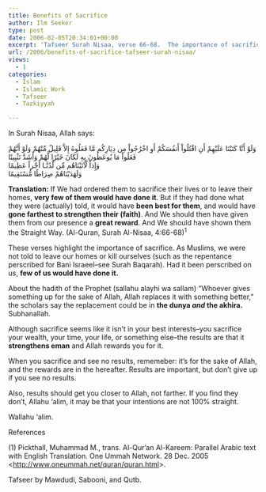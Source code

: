 ```yaml
---
title: Benefits of Sacrifice
author: Ilm Seeker
type: post
date: 2006-02-05T20:34:01+00:00
excerpt: 'Tafseer Surah Nisaa, verse 66-68.  The importance of sacrifice.  Sacrifice is in your best interests--it strengthens eman and bring you closer to Allah.'
url: /2006/benefits-of-sacrifice-tafseer-surah-nisaa/
views:
  - 1
categories:
  - Islam
  - Islamic Work
  - Tafseer
  - Tazkiyyah

---
```

In Surah Nisaa, Allah says:

<div class="quran">
  وَلَوْ أَنَّا كَتَبْنَا عَلَيْهِمْ أَنِ اقْتُلُواْ أَنفُسَكُمْ أَوِ اخْرُجُواْ مِن دِيَارِكُم مَّا فَعَلُوهُ إِلاَّ قَلِيلٌ مِّنْهُمْ وَلَوْ أَنَّهُمْ فَعَلُواْ مَا يُوعَظُونَ بِهِ لَكَانَ خَيْرًا لَّهُمْ وَأَشَدَّ تَثْبِيتًا<br /> وَإِذاً لَّآتَيْنَاهُم مِّن لَّدُنَّـا أَجْراً عَظِيمًا<br /> وَلَهَدَيْنَاهُمْ صِرَاطًا مُّسْتَقِيمًا
</div>

**Translation:** If We had ordered them to sacrifice their lives or to leave their homes, **very few of them would have done it**. But if they had done what they were (actually) told, it would have **been best for them**, and would have **gone farthest to strengthen their (faith)**. And We should then have given them from our presence a **great reward**. And We should have shown them the Straight Way. (Al-Quran, Surah Al-Nisaa, 4:66-68)<sup>1</sup>

These verses highlight the importance of sacrifice. As Muslims, we were not told to leave our homes or kill ourselves (such as the repentance perscribed for Bani Israeel&#8211;see Surah Baqarah). Had it been perscribed on us, **few of us would have done it.**

About the hadith of the Prophet (sallahu alayhi wa sallam) &#8220;Whoever gives something up for the sake of Allah, Allah replaces it with something better,&#8221; the scholars say the replacement could be in **the dunya _and_ the akhira.** Subhanallah.

Although sacrifice seems like it isn&#8217;t in your best interests&#8211;you sacrifice your wealth, your time, your life, or something else&#8211;the results are that it **strengthens eman** and Allah rewards you for it.

When you sacrifice and see no results, rememeber: it&#8217;s for the sake of Allah, and the rewards are in the hereafter. Results are important, but don&#8217;t give up if you see no results.

Also, results should get you closer to Allah, not farther. If you find they don&#8217;t, Allahu &#8216;alim, it may be that your intentions are not 100% straight.

Wallahu &#8216;alim.

<div id="referencesTitle">
  References
</div>

<p class="reference">
  (1) Pickthall, Muhammad M., trans. Al-Qur’an Al-Kareem: Parallel Arabic text with English Translation. One Ummah Network. 28 Dec. 2005 <<a href="http://www.oneummah.net/quran/quran.html">http://www.oneummah.net/quran/quran.html</a>>.
</p>

<p class="reference">
  Tafseer by Mawdudi, Sabooni, and Qutb.
</p>